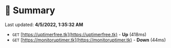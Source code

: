# 📖 Summary
Last updated: **4/5/2022, 1:35:32 AM**

- `GET` [https://uptimerfree.tk](https://uptimerfree.tk) - **Up** (418ms)
- `GET` [https://monitoruptimer.tk](https://monitoruptimer.tk) - **Down** (44ms)
